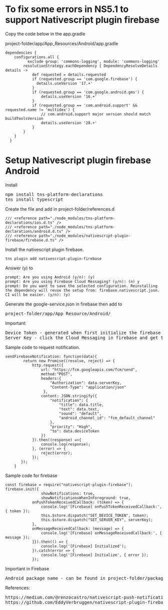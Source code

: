 # To fix some errors in NS5.1 to support Nativescript plugin firebase

Copy the code below in the app.gradle

project-folder/app/App_Resources/Android/app.gradle

```
dependencies {
    configurations.all {
          exclude group: 'commons-logging', module: 'commons-logging'
        resolutionStrategy.eachDependency { DependencyResolveDetails details ->
            def requested = details.requested
            if (requested.group == 'com.google.firebase') {
              details.useVersion '17.+'
            }
            if (requested.group == 'com.google.android.gms') {
                details.useVersion '16.+'
            }
            if (requested.group == 'com.android.support' && requested.name != 'multidex') {
                // com.android.support major version should match buildToolsVersion
                details.useVersion '28.+'
            }           
        }
    }
  }
```

# Setup Nativescript plugin firebase Android

Install

<pre>
npm install tns-platform-declarations
tns install typescript
</pre>

Create the file and add in project-folder/references.d

```
/// <reference path="./node_modules/tns-platform-declarations/ios.d.ts" />
/// <reference path="./node_modules/tns-platform-declarations/android.d.ts" />
/// <reference path="./node_modules/nativescript-plugin-firebase/firebase.d.ts" />
```

Install the nativescript plugin firebase. 
```
tns plugin add nativescript-plugin-firebase
```
Answer (y) to 
```
prompt: Are you using Android (y/n): (y)
prompt: Are you using Firebase Cloud Messaging? (y/n): (n) y
prompt: Do you want to save the selected configuration. Reinstalling the dependency will reuse the setup from: firebase.nativescript.json. CI will be easier. (y/n): (y)
```
Generate the google-service.json in firebase then add to 
<pre>
project-folder/app/App_Resource/Android/
</pre>

Important:

<pre>
Device Token - generated when first initialize the firebase in your mobile app.
Server Key - click the Cloud Messaging in firebase and get the service key.
</pre>

Sample code to request notification.

```
sendFirebaseNotification: function(data){
		return new Promise((resolve, reject) => {
			http.request({
        		url: "https://fcm.googleapis.com/fcm/send",
            	method:"POST",
            	headers:{ 
					"Authorization": data.serverKey,
					"Content-Type": "application/json"
				 },
            	content: JSON.stringify({ 
					"notification": {
						"title": data.title,
						"text": data.text,
						"sound": "default",
						"android_channel_id": "fcm_default_channel"
					},
					"priority": "High",
					"to": data.deviceToken
				})
        	}).then((response) =>{
				console.log(response);
	        }, (error) => {
				reject(error);
        	});
	   });
	} 
```
Sample code for firebase
```
const firebase = require("nativescript-plugin-firebase");
firebase.init({
                showNotifications: true,
                showNotificationsWhenInForeground: true,
            onPushTokenReceivedCallback: (token) => {
                console.log('[Firebase] onPushTokenReceivedCallback:', { token });
                this.$store.dispatch("SET_DEVICE_TOKEN", token);
                this.$store.dispatch("SET_SERVER_KEY", serverKey);
            },
            onMessageReceivedCallback: (message) => {
                console.log('[Firebase] onMessageReceivedCallback:', { message });
            }}).then(() => {
                console.log('[Firebase] Initialized');
            }).catch(error => {
                console.log('[Firebase] Initialize', { error });
            });
```
Important in Firebase 
<pre>
Android package name - can be found in project-folder/package.json
</pre>

References:
<pre>
https://medium.com/@renzocastro/nativescript-push-notifications-with-firebase-cloud-messaging-2a4a8643a8cb
https://github.com/EddyVerbruggen/nativescript-plugin-firebase

</pre>
